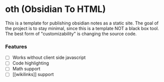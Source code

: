 # oth (Obsidian To HTML)

This is a template for publishing obsidian notes as a static site.
The goal of the project is to stay minimal, since this is a template NOT a black box tool.
The best form of "customizability" is changing the source code.

### Features

- [ ] Works without client side javascript
- [ ] Code highlighting
- [ ] Math support
- [ ] [[wikilinks]] support
